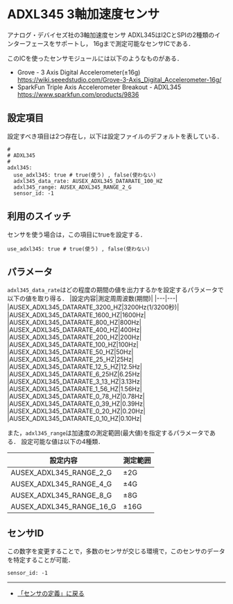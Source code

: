 # ADXL345 3軸加速度センサ

アナログ・デバイセズ社の3軸加速度センサ ADXL345はI2CとSPIの2種類のインターフェースをサポートし，
16gまで測定可能なセンサICである．

このICを使ったセンサモジュールには以下のようなものがある．

- Grove - 3 Axis Digital Accelerometer(±16g) https://wiki.seeedstudio.com/Grove-3-Axis_Digital_Accelerometer-16g/
- SparkFun Triple Axis Accelerometer Breakout - ADXL345 https://www.sparkfun.com/products/9836


## 設定項目
設定すべき項目は2つ存在し，以下は設定ファイルのデフォルトを表している．

```
#
# ADXL345
#
adxl345:
  use_adxl345: true # true(使う) , false(使わない)
  adxl345_data_rate: AUSEX_ADXL345_DATARATE_100_HZ
  adxl345_range: AUSEX_ADXL345_RANGE_2_G
  sensor_id: -1
```

## 利用のスイッチ
センサを使う場合は，この項目にtrueを設定する．
```
use_adxl345: true # true(使う) , false(使わない)
```

## パラメータ

```adxl345_data_rate```はどの程度の期間の値を出力するかを設定するパラメータで以下の値を取り得る．
|設定内容|測定周周波数(期間)|
|---|---|
|AUSEX_ADXL345_DATARATE_3200_HZ|3200Hz(1/3200秒)|
|AUSEX_ADXL345_DATARATE_1600_HZ|1600Hz|
|AUSEX_ADXL345_DATARATE_800_HZ|800Hz|
|AUSEX_ADXL345_DATARATE_400_HZ|400Hz|
|AUSEX_ADXL345_DATARATE_200_HZ|200Hz|
|AUSEX_ADXL345_DATARATE_100_HZ|100Hz|
|AUSEX_ADXL345_DATARATE_50_HZ|50Hz|
|AUSEX_ADXL345_DATARATE_25_HZ|25Hz|
|AUSEX_ADXL345_DATARATE_12_5_HZ|12.5Hz|
|AUSEX_ADXL345_DATARATE_6_25HZ|6.25Hz|
|AUSEX_ADXL345_DATARATE_3_13_HZ|3.13Hz|
|AUSEX_ADXL345_DATARATE_1_56_HZ|1.56Hz|
|AUSEX_ADXL345_DATARATE_0_78_HZ|0.78Hz|
|AUSEX_ADXL345_DATARATE_0_39_HZ|0.39Hz|
|AUSEX_ADXL345_DATARATE_0_20_HZ|0.20Hz|
|AUSEX_ADXL345_DATARATE_0_10_HZ|0.10Hz|

また，```adxl345_range```は加速度の測定範囲(最大値)を指定するパラメータである．
設定可能な値は以下の4種類．

|設定内容|測定範囲|
|---|---|
|AUSEX_ADXL345_RANGE_2_G|±2G|
|AUSEX_ADXL345_RANGE_4_G|±4G|
|AUSEX_ADXL345_RANGE_8_G|±8G|
|AUSEX_ADXL345_RANGE_16_G|±16G|

## センサID
この数字を変更することで，多数のセンサが交じる環境で，このセンサのデータを特定することが可能．
```
sensor_id: -1
```

***

- [「センサの定義」に戻る](../SensorDefinition.md)
